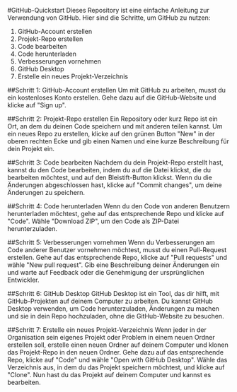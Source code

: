 
#GitHub-Quickstart
Dieses Repository ist eine einfache Anleitung zur Verwendung von GitHub. Hier sind die Schritte, um GitHub zu nutzen:

1. GitHub-Account erstellen
2. Projekt-Repo erstellen
3. Code bearbeiten
4. Code herunterladen
5. Verbesserungen vornehmen
6. GitHub Desktop
7. Erstelle ein neues Projekt-Verzeichnis

##Schritt 1: GitHub-Account erstellen
Um mit GitHub zu arbeiten, musst du ein kostenloses Konto erstellen. Gehe dazu auf die GitHub-Website und klicke auf "Sign up".

##Schritt 2: Projekt-Repo erstellen
Ein Repository oder kurz Repo ist ein Ort, an dem du deinen Code speichern und mit anderen teilen kannst. Um ein neues Repo zu erstellen, klicke auf den grünen Button "New" in der oberen rechten Ecke und gib einen Namen und eine kurze Beschreibung für dein Projekt ein.

##Schritt 3: Code bearbeiten
Nachdem du dein Projekt-Repo erstellt hast, kannst du den Code bearbeiten, indem du auf die Datei klickst, die du bearbeiten möchtest, und auf den Bleistift-Button klickst. Wenn du die Änderungen abgeschlossen hast, klicke auf "Commit changes", um deine Änderungen zu speichern.

##Schritt 4: Code herunterladen
Wenn du den Code von anderen Benutzern herunterladen möchtest, gehe auf das entsprechende Repo und klicke auf "Code". Wähle "Download ZIP", um den Code als ZIP-Datei herunterzuladen.

##Schritt 5: Verbesserungen vornehmen
Wenn du Verbesserungen am Code anderer Benutzer vornehmen möchtest, musst du einen Pull-Request erstellen. Gehe auf das entsprechende Repo, klicke auf "Pull requests" und wähle "New pull request". Gib eine Beschreibung deiner Änderungen ein und warte auf Feedback oder die Genehmigung der ursprünglichen Entwickler.

##Schritt 6: GitHub Desktop
GitHub Desktop ist ein Tool, das dir hilft, mit GitHub-Projekten auf deinem Computer zu arbeiten. Du kannst GitHub Desktop verwenden, um Code herunterzuladen, Änderungen zu machen und sie in dein Repo hochzuladen, ohne die GitHub-Website zu besuchen.

##Schritt 7: Erstelle ein neues Projekt-Verzeichnis
Wenn jeder in der Organisation sein eigenes Projekt oder Problem in einem neuen Ordner erstellen soll, erstelle einen neuen Ordner auf deinem Computer und klonen das Projekt-Repo in den neuen Ordner. Gehe dazu auf das entsprechende Repo, klicke auf "Code" und wähle "Open with GitHub Desktop". Wähle das Verzeichnis aus, in dem du das Projekt speichern möchtest, und klicke auf "Clone". Nun hast du das Projekt auf deinem Computer und kannst es bearbeiten.

